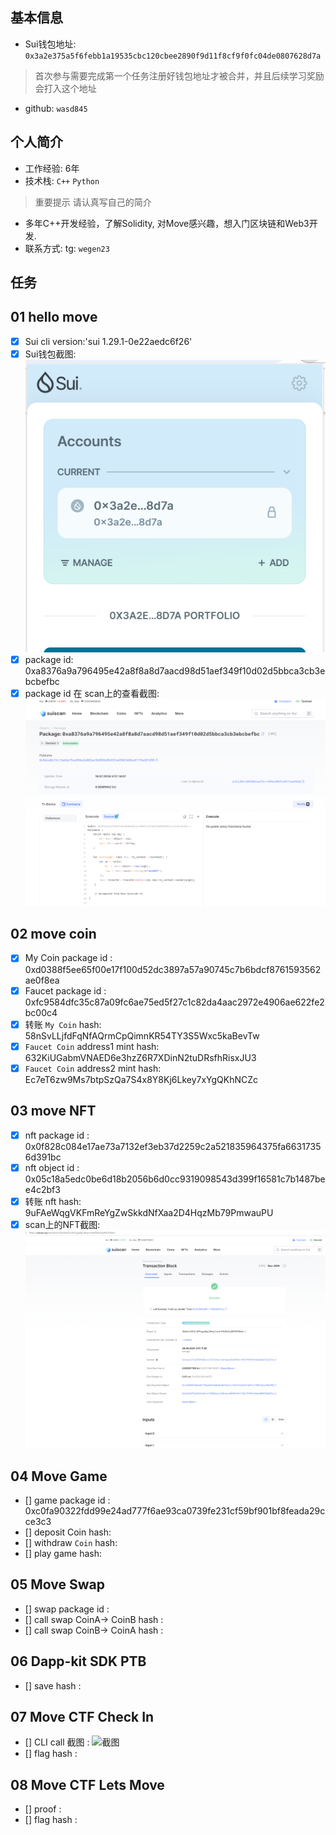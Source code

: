 ## 基本信息
- Sui钱包地址: `0x3a2e375a5f6febb1a19535cbc120cbee2890f9d11f8cf9f0fc04de0807628d7a`
> 首次参与需要完成第一个任务注册好钱包地址才被合并，并且后续学习奖励会打入这个地址
- github: `wasd845`

## 个人简介
- 工作经验: 6年
- 技术栈: `C++` `Python`
> 重要提示 请认真写自己的简介
- 多年C++开发经验，了解Solidity, 对Move感兴趣，想入门区块链和Web3开发.
- 联系方式: tg: `wegen23` 

## 任务

##   01 hello move  
- [x] Sui cli version:'sui 1.29.1-0e22aedc6f26'
- [x] Sui钱包截图: ![Sui钱包截图](./images/Screenshot.png)
- [x] package id: 0xa8376a9a796495e42a8f8a8d7aacd98d51aef349f10d02d5bbca3cb3ebcbefbc
- [x] package id 在 scan上的查看截图:![Scan截图](./images/Screenshot2.png)

##   02 move coin
- [x] My Coin package id : 0xd0388f5ee65f00e17f100d52dc3897a57a90745c7b6bdcf8761593562ae0f8ea
- [x] Faucet package id : 0xfc9584dfc35c87a09fc6ae75ed5f27c1c82da4aac2972e4906ae622fe2bc00c4
- [x] 转账 `My Coin` hash: 58nSvLLjfdFqNfAQrmCpQimnKR54TY3S5Wxc5kaBevTw
- [x] `Faucet Coin` address1 mint hash: 632KiUGabmVNAED6e3hzZ6R7XDinN2tuDRsfhRisxJU3
- [x] `Faucet Coin` address2 mint hash: Ec7eT6zw9Ms7btpSzQa7S4x8Y8Kj6Lkey7xYgQKhNCZc

##   03 move NFT
- [x] nft package id : 0x0f828c084e17ae73a7132ef3eb37d2259c2a521835964375fa66317356d391bc
- [x] nft object id : 0x05c18a5edc0be6d18b2056b6d0cc9319098543d399f16581c7b1487bee4c2bf3
- [x] 转账 nft  hash: 9uFAeWqgVKFmReYgZwSkkdNfXaa2D4HqzMb79PmwauPU
- [x] scan上的NFT截图:![Scan截图](./images/task3.png)

##   04 Move Game
- [] game package id : 0xc0fa90322fdd99e24ad777f6ae93ca0739fe231cf59bf901bf8feada29cce3c3
- [] deposit Coin hash:
- [] withdraw `Coin` hash:
- [] play game hash:

##   05 Move Swap
- [] swap package id :
- [] call swap CoinA-> CoinB  hash :
- [] call swap CoinB-> CoinA  hash :

##   06 Dapp-kit SDK PTB
- [] save hash :

##   07 Move CTF Check In
- [] CLI call 截图 : ![截图](./images/你的图片地址)
- [] flag hash :

##   08 Move CTF Lets Move
- [] proof : 
- [] flag hash :

